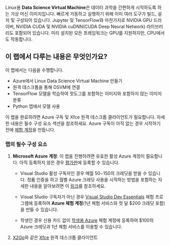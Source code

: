 Linux용 **Data Science Virtual Machine**은 데이터 과학을 간편하게 시작하도록 하는 가상 머신 이미지입니다. 빠르게 가동하고 실행하기 위해 이미 여러 도구가 빌드, 설치 및 구성되어 있습니다. Jupyter 및 TensorFlow와 마찬가지로 NVIDIA GPU 드라이버, NVIDIA CUDA 및 NVIDIA cuDNN(CUDA Deep Neural Network) 라이브러리도 포함되어 있습니다. 미리 설치된 모든 프레임워크는 GPU를 지원하지만, CPU에서도 작동합니다.

## <a name="what-is-covered-in-this-lab"></a>이 랩에서 다루는 내용은 무엇인가요?

 이 랩에서는 다음을 수행합니다.
* Azure에서 Linux Data Science Virtual Machine 만들기
* 원격 데스크톱을 통해 DSVM에 연결
* TensorFlow 모델을 학습하여 핫도그를 포함하는 이미지와 포함하지 않는 이미지 분류
* Python 앱에서 모델 사용

이 랩을 완료하려면 Azure 구독 및 Xfce 원격 데스크톱 클라이언트가 필요합니다. 자세한 내용은 필수 구성 요소 섹션을 참조하세요. Azure 구독이 아직 없는 경우 시작하기 전에 [체험 계정](https://azure.microsoft.com/en-us/free/?WT.mc_id=A261C142F)을 만듭니다.

### <a name="prerequisites-for-the-lab"></a>랩의 필수 구성 요소

 1. **Microsoft Azure 계정**: 이 랩을 진행하려면 유효한 활성 Azure 계정이 필요합니다. 아직 등록하지 않은 경우 [평가판](https://azure.microsoft.com/en-us/free/)에 등록할 수 있습니다.

    * Visual Studio 활성 구독자인 경우 매월 $50-$150의 크레딧을 받을 수 있습니다. 정품 인증을 하고 월별 Azure 크레딧 사용을 시작하는 방법을 포함하는 자세한 내용을 알아보려면 이 [링크](https://azure.microsoft.com/en-us/pricing/member-offers/msdn-benefits-details/)를 참조하세요.

    * Visual Studio 구독자가 아닌 경우 [Visual Studio Dev Essentials](https://www.visualstudio.com/dev-essentials/) 체험 프로그램에 등록하여 **Azure 체험 계정**(1년 체험 서비스와 첫 달 $200 크레딧 포함)을 만들 수 있습니다.

    * 학생인 경우 신용 카드 없이 [학생용 Azure](https://aka.ms/azure4students) 체험 계정에 등록하여 $100의 Azure 크레딧과 1년 체험 서비스를 이용할 수 있습니다. 

1. [X2Go](https://wiki.x2go.org/doku.php/download:start)와 같은 [Xfce](https://xfce.org/) 원격 데스크톱 클라이언트